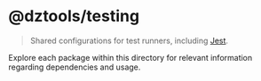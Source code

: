 # @dztools/testing

> Shared configurations for test runners, including [Jest](https://jestjs.io/).

Explore each package within this directory for relevant information regarding dependencies and usage.
